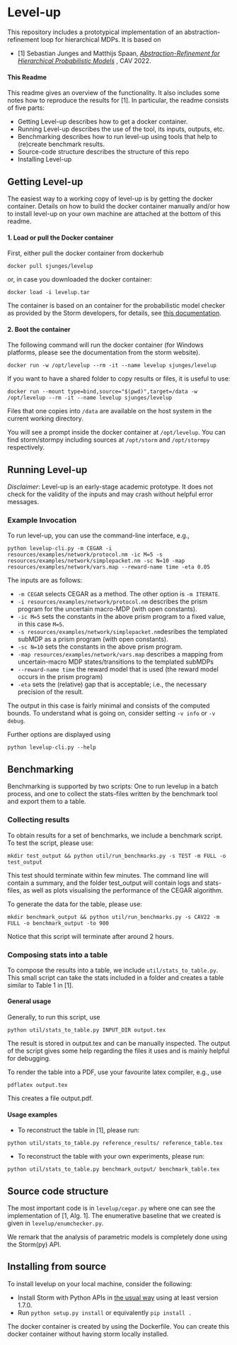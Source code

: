 # Level-up

This repository includes a prototypical implementation of an abstraction-refinement loop for hierarchical MDPs.
It is based on

- [1] Sebastian Junges and Matthijs Spaan, [*Abstraction-Refinement for Hierarchical Probabilistic Models*](https://doi.org/10.1007/978-3-031-13185-1_6) , CAV 2022. 

#### This Readme

This readme gives an overview of the functionality. 
It also includes some notes how to reproduce the results for [1].
In particular, the readme consists of five parts:
- Getting Level-up describes how to get a docker container.
- Running Level-up describes the use of the tool, its inputs, outputs, etc.
- Benchmarking describes how to run level-up using tools that help to (re)create benchmark results.
- Source-code structure describes the structure of this repo
- Installing Level-up

## Getting Level-up

The easiest way to a working copy of level-up is by getting the docker container.
Details on how to build the docker container manually and/or how to install level-up on your own machine are attached at the bottom of this readme.

#### 1. Load or pull the Docker container
First, either pull the docker container from dockerhub
```
docker pull sjunges/levelup
```
or, in case you downloaded the docker container:
```
docker load -i levelup.tar
```
The container is based on an container for the probabilistic model checker as provided by the Storm developers, for details, 
see [this documentation](https://www.stormchecker.org/documentation/obtain-storm/docker.html).

#### 2. Boot the container
The following command will run the docker container (for Windows platforms, please see the documentation from the storm website).
```
docker run -w /opt/levelup --rm -it --name levelup sjunges/levelup
```
If you want to have a shared folder to copy results or files, it is useful to use:
```
docker run --mount type=bind,source="$(pwd)",target=/data -w /opt/levelup --rm -it --name levelup sjunges/levelup
```
Files that one copies into `/data` are available on the host system in the current working directory. 

You will see a prompt inside the docker container at `/opt/levelup`. 
You can find storm/stormpy including sources at
`/opt/storm` and `/opt/stormpy` respectively. 


## Running Level-up

*Disclaimer*: Level-up is an early-stage academic prototype. 
It does not check for the validity of the inputs and may crash without helpful error messages.

### Example Invocation
To run level-up, you can use the command-line interface, e.g.,
```
python levelup-cli.py -m CEGAR -i resources/examples/network/protocol.nm -ic M=5 -s resources/examples/network/simplepacket.nm -sc N=10 -map resources/examples/network/vars.map --reward-name time -eta 0.05
```
The inputs are as follows:
- `-m CEGAR` selects CEGAR as a method. The other option is `-m ITERATE`.
- `-i resources/examples/network/protocol.nm` describes the prism program for the uncertain macro-MDP (with open constants).
- `-ic M=5` sets the constants in the above prism program to a fixed value, in this case `M=5`.
- `-s resources/examples/network/simplepacket.nm`desribes the templated subMDP as a prism program (with open constants).
- `-sc N=10` sets the constants in the above prism program.
- `-map resources/examples/network/vars.map` describes a mapping from uncertain-macro MDP states/transitions to the templated subMDPs
- `--reward-name time` the reward model that is used (the reward model occurs in the prism program)
- `-eta` sets the (relative) gap that is acceptable; i.e., the necessary precision of the result. 

The output in this case is fairly minimal and consists of the computed bounds. 
To understand what is going on, consider setting `-v info` or `-v debug`.

Further options are displayed using 
```
python levelup-cli.py --help
```

## Benchmarking
Benchmarking is supported by two scripts: 
One to run levelup in a batch process, and one to collect the stats-files written by the benchmark tool and export them to a table.

### Collecting results

To obtain results for a set of benchmarks, we include a benchmark script. 
To test the script, please use:
```
mkdir test_output && python util/run_benchmarks.py -s TEST -m FULL -o test_output 
```
This test should terminate within few minutes. 
The command line will contain a summary, and the folder test_output will contain logs and stats-files, 
as well as plots visualising the performance of the CEGAR algorithm.

To generate the data for the table, please use:
```
mkdir benchmark_output && python util/run_benchmarks.py -s CAV22 -m FULL -o benchmark_output -to 900
```
Notice that this script will terminate after around 2 hours. 

### Composing stats into a table

To compose the results into a table, we include `util/stats_to_table.py`.
This small script can take the stats included in a folder and creates a table similar to Table 1 in [1]. 

#### General usage
Generally, to run this script, use
```
python util/stats_to_table.py INPUT_DIR output.tex
```
The result is stored in output.tex and can be manually inspected. 
The output of the script gives some help regarding the files it uses and is mainly helpful for debugging.

To render the table into a PDF, use your favourite latex compiler, e.g., use  
```
pdflatex output.tex
```
This creates a file output.pdf.

#### Usage examples
- To reconstruct the table in [1], please run:
```
python util/stats_to_table.py reference_results/ reference_table.tex
```
- To reconstruct the table with your own experiments, please run:
```
python util/stats_to_table.py benchmark_output/ benchmark_table.tex
```

## Source code structure
The most important code is in `levelup/cegar.py` where one can see the implementation of [1, Alg. 1]. 
The enumerative baseline that we created is given in `levelup/enumchecker.py`.

We remark that the analysis of parametric models is completely done using the Storm(py) API. 

## Installing from source
To install levelup on your local machine, consider the following:
- Install Storm with Python APIs in [the usual way](https://moves-rwth.github.io/stormpy/installation.html) using at least version 1.7.0. 
- Run `python setup.py install` or equivalently `pip install .`

The docker container is created by using the Dockerfile. 
You can create this docker container without having storm locally installed. 

